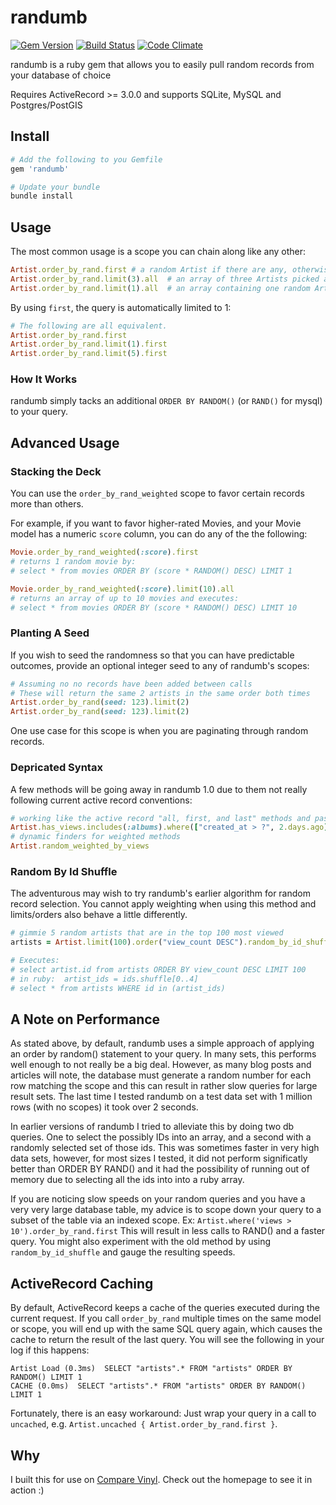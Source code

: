 # randumb

[![Gem Version](https://badge.fury.io/rb/randumb.png)](http://badge.fury.io/rb/randumb)
[![Build Status](https://secure.travis-ci.org/spilliton/randumb.png?branch=master)](http://travis-ci.org/spilliton/randumb)
[![Code Climate](https://codeclimate.com/github/spilliton/randumb.png)](https://codeclimate.com/github/spilliton/randumb)

randumb is a ruby gem that allows you to easily pull random records from your database of choice

Requires ActiveRecord >= 3.0.0 and supports SQLite, MySQL and Postgres/PostGIS

## Install

``` ruby
# Add the following to you Gemfile
gem 'randumb'

# Update your bundle
bundle install
```

## Usage

The most common usage is a scope you can chain along like any other:

``` ruby
Artist.order_by_rand.first # a random Artist if there are any, otherwise nil (limits to 1)
Artist.order_by_rand.limit(3).all  # an array of three Artists picked at random
Artist.order_by_rand.limit(1).all  # an array containing one random Artist
```

By using `first`, the query is automatically limited to 1:

``` ruby
# The following are all equivalent.
Artist.order_by_rand.first            
Artist.order_by_rand.limit(1).first
Artist.order_by_rand.limit(5).first
```

### How It Works

randumb simply tacks an additional ```ORDER BY RANDOM()``` (or ```RAND()``` for mysql) to your query.

## Advanced Usage

### Stacking the Deck

You can use the ```order_by_rand_weighted``` scope to favor certain records more than others.

For example, if you want to favor higher-rated Movies, and your
Movie model has a numeric ```score``` column, you can do any of the the following:

``` ruby
Movie.order_by_rand_weighted(:score).first
# returns 1 random movie by:
# select * from movies ORDER BY (score * RANDOM() DESC) LIMIT 1

Movie.order_by_rand_weighted(:score).limit(10).all
# returns an array of up to 10 movies and executes:
# select * from movies ORDER BY (score * RANDOM() DESC) LIMIT 10
```

### Planting A Seed

If you wish to seed the randomness so that you can have predictable outcomes, provide an optional integer seed to any of randumb's scopes:

``` ruby
# Assuming no no records have been added between calls
# These will return the same 2 artists in the same order both times
Artist.order_by_rand(seed: 123).limit(2)
Artist.order_by_rand(seed: 123).limit(2)
```

One use case for this scope is when you are paginating through random records.

### Depricated Syntax

A few methods will be going away in randumb 1.0 due to them not really following current active record conventions:

``` ruby
# working like the active record "all, first, and last" methods and passing limit as param
Artist.has_views.includes(:albums).where(["created_at > ?", 2.days.ago]).random(10)
# dynamic finders for weighted methods
Artist.random_weighted_by_views
```

### Random By Id Shuffle

The adventurous may wish to try randumb's earlier algorithm for random record selection.
You cannot apply weighting when using this method and limits/orders also behave a little differently.

``` ruby
# gimmie 5 random artists that are in the top 100 most viewed
artists = Artist.limit(100).order("view_count DESC").random_by_id_shuffle(5)

# Executes:
# select artist.id from artists ORDER BY view_count DESC LIMIT 100
# in ruby:  artist_ids = ids.shuffle[0..4]
# select * from artists WHERE id in (artist_ids)
```

## A Note on Performance

As stated above, by default, randumb uses a simple approach of applying an order by random() statement to your query.  In many sets, this performs well enough to not really be a big deal.  However, as many blog posts and articles will note, the database must generate a random number for each row matching the scope and this can result in rather slow queries for large result sets.  The last time I tested randumb on a test data set with 1 million rows (with no scopes) it took over 2 seconds.

In earlier versions of randumb I tried to alleviate this by doing two db queries.  One to select the possibly IDs into an array, and a second with a randomly selected set of those ids.  This was sometimes faster in very high data sets, however, for most sizes I tested, it did not perform significatly better than ORDER BY RAND() and it had the possibility of running out of memory due to selecting all the ids into into a ruby array.

If you are noticing slow speeds on your random queries and you have a very very large database table, my advice is to scope down your query to a subset of the table via an indexed scope.  Ex:  ```Artist.where('views > 10').order_by_rand.first```  This will result in less calls to RAND() and a faster query.  You might also experiment with the old method by using ```random_by_id_shuffle``` and gauge the resulting speeds.

## ActiveRecord Caching

By default, ActiveRecord keeps a cache of the queries executed during the current request. If you call `order_by_rand` multiple times on the same model or scope, you will end up with the same SQL query again, which causes the cache to return the result of the last query. You will see the following in your log if this happens:

```
Artist Load (0.3ms)  SELECT "artists".* FROM "artists" ORDER BY RANDOM() LIMIT 1
CACHE (0.0ms)  SELECT "artists".* FROM "artists" ORDER BY RANDOM() LIMIT 1
```

Fortunately, there is an easy workaround: Just wrap your query in a call to ```uncached```, e.g. ```Artist.uncached { Artist.order_by_rand.first }```.

## Why

I built this for use on [Compare Vinyl][comparevinyl].  Check out the homepage to see it in action :)

[comparevinyl]: http://www.comparevinyl.com/
